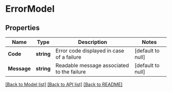 # ErrorModel

## Properties
Name | Type | Description | Notes
------------ | ------------- | ------------- | -------------
**Code** | **string** | Error code displayed in case of a failure | [default to null]
**Message** | **string** | Readable message associated to the failure | [default to null]

[[Back to Model list]](../README.md#documentation-for-models) [[Back to API list]](../README.md#documentation-for-api-endpoints) [[Back to README]](../README.md)


